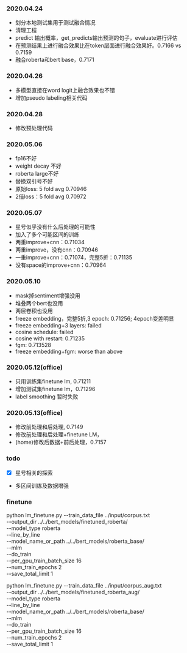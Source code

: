 ### 2020.04.24
- 划分本地测试集用于测试融合情况
- 清理工程
- predict 输出概率，get_predicts输出预测的句子，evaluate进行评估
- 在预测结果上进行融合效果比在token层面进行融合效果好。0.7166 vs 0.7159
- 融合roberta和bert base，0.7171

### 2020.04.26
- 多模型直接在word logit上融合效果也不错
- 增加pseudo labeling相关代码

### 2020.04.28
- 修改预处理代码

### 2020.05.06
- fp16不好
- weight decay 不好
- roberta large不好
- 替换双引号不好
- 原始loss: 5 fold avg 0.70946
- 2倍loss：5 fold avg 0.70972

### 2020.05.07
- 星号似乎没有什么后处理的可能性
- 加入了多个可能区间的训练
- 两重improve+cnn：0.71034
- 两重improve，没有cnn：0.70946
- 一重improve+cnn：0.71074，完整5折：0.71135
- 没有space的improve+cnn：0.70964

### 2020.05.10
- mask掉sentiment增强没用
- 堆叠两个bert也没用
- 两层卷积也没用
- freeze embedding，完整5折,3 epoch: 0.71256; 4epoch变差明显
- freeze embedding+3 layers: failed
- cosine schedule: failed
- cosine with restart: 0.71235
- fgm: 0.713528
- freeze embedding+fgm: worse than above

### 2020.05.12(office)
- 只用训练集finetune lm, 0.71211
- 增加测试集finetune lm，0.71296
- label smoothing 暂时失败

### 2020.05.13(office)
- 修改前处理和后处理, 0.7149
- 修改前处理和后处理+finetune LM，
- (home)修改后数据+前后处理，0.7157

### todo
- [x] 星号相关的探索
- 多区间训练及数据增强


### finetune
python lm_finetune.py --train_data_file ../input/corpus.txt \
--output_dir ../../bert_models/finetuned_roberta/ \
--model_type roberta \
--line_by_line \
--model_name_or_path ../../bert_models/roberta_base/ \
--mlm \
--do_train \
--per_gpu_train_batch_size 16 \
--num_train_epochs 2 \
--save_total_limit 1

python lm_finetune.py --train_data_file ../input/corpus_aug.txt \
--output_dir ../../bert_models/finetuned_roberta_aug/ \
--model_type roberta \
--line_by_line \
--model_name_or_path ../../bert_models/roberta_base/ \
--mlm \
--do_train \
--per_gpu_train_batch_size 16 \
--num_train_epochs 2 \
--save_total_limit 1